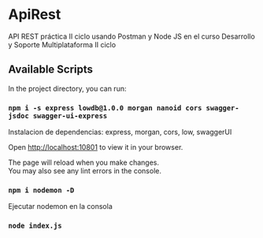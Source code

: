 # ApiRest
API REST práctica II ciclo usando Postman y Node JS en el curso Desarrollo y Soporte Multiplataforma II ciclo


## Available Scripts

In the project directory, you can run:

### `npm i -s express lowdb@1.0.0 morgan nanoid cors swagger-jsdoc swagger-ui-express`

Instalacion de dependencias: express, morgan, cors, low, swaggerUI

Open [http://localhost:10801](http://localhost:10801) to view it in your browser.

The page will reload when you make changes.\
You may also see any lint errors in the console.

### `npm i nodemon -D`

Ejecutar nodemon en la consola

### `node index.js`
